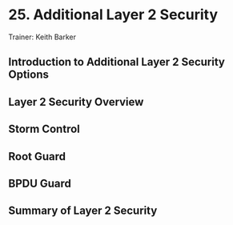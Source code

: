 # 25. Additional Layer 2 Security

Trainer: Keith Barker



## Introduction to Additional Layer 2 Security Options




## Layer 2 Security Overview




## Storm Control




## Root Guard




## BPDU Guard




## Summary of Layer 2 Security




